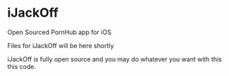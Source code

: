 # iJackOff
Open Sourced PornHub app for iOS

Files for iJackOff will be here shortly

iJackOff is fully open source and you may do whatever you want with this this code.
